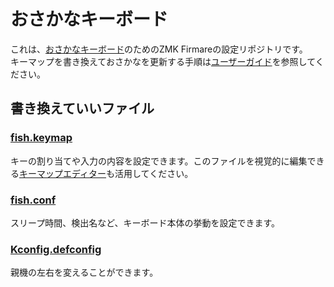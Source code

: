 # おさかなキーボード  
これは、[おさかなキーボード](https://o24.works/fish/)のためのZMK Firmareの設定リポジトリです。  
キーマップを書き換えておさかなを更新する手順は[ユーザーガイド](https://o24.works/fish/guide/)を参照してください。  
  
## 書き換えていいファイル  
### [fish.keymap](config/boards/shields/fish/fish.keymap)  
キーの割り当てや入力の内容を設定できます。このファイルを視覚的に編集できる[キーマップエディター](https://o24.works/fish/editor/)も活用してください。  
### [fish.conf](config/boards/shields/fish/fish.conf)  
スリープ時間、検出名など、キーボード本体の挙動を設定できます。  
### [Kconfig.defconfig](config/boards/shields/fish/Kconfig.defconfig)
親機の左右を変えることができます。  

